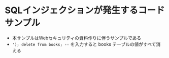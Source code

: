 # SQLインジェクションが発生するコードサンプル

* 本サンプルはWebセキュリティの資料作りに伴うサンプルである
* `'); delete from books; --` を入力すると books テーブルの値がすべて消える
